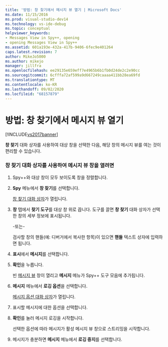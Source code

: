 ```yaml
---
title: '방법: 창 찾기에서 메시지 뷰 열기 | Microsoft Docs'
ms.date: 11/15/2016
ms.prod: visual-studio-dev14
ms.technology: vs-ide-debug
ms.topic: conceptual
helpviewer_keywords:
- Messages View in Spy++, opening
- opening Messages View in Spy++
ms.assetid: 601a193e-432a-417b-9406-6fec9e401264
caps.latest.revision: 7
author: MikeJo5000
ms.author: mikejo
manager: jillfra
ms.openlocfilehash: ee29135e659eff7e4965b6b1fb0d24de2c2e90cc
ms.sourcegitcommit: 6cfffa72af599a9d667249caaaa411bb28ea69fd
ms.translationtype: MT
ms.contentlocale: ko-KR
ms.lasthandoff: 09/02/2020
ms.locfileid: "68157879"
---
```

# <a name="how-to-open-messages-view-from-find-window"></a>방법: 창 찾기에서 메시지 뷰 열기
[!INCLUDE[vs2017banner](../includes/vs2017banner.md)]

**창 찾기** 대화 상자를 사용하여 대상 창을 선택한 다음, 해당 창의 메시지 뷰를 여는 것이 편리할 수 있습니다.  
  
### <a name="to-open-a-messages-view-window-using-the-find-window-dialog-box"></a>창 찾기 대화 상자를 사용하여 메시지 뷰 창을 열려면  
  
1. Spy++와 대상 창이 모두 보이도록 창을 정렬합니다.  
  
2. **Spy** 메뉴에서 **창 찾기**를 선택합니다.  
  
     [창 찾기 대화 상자](../debugger/find-window-dialog-box.md)가 열립니다.  
  
3. **창** 탭에서 **찾기 도구**를 대상 창 위로 끕니다. 도구를 끌면 **창 찾기** 대화 상자가 선택한 창의 세부 정보에 표시됩니다.  
  
     -또는-  
  
     검사할 창의 핸들(예: 디버거에서 복사한 항목)이 있으면 **핸들** 텍스트 상자에 입력하면 됩니다.  
  
4. **표시**에서 **메시지**를 선택합니다.  
  
5. **확인**을 누릅니다.  
  
     빈 [메시지 뷰](../debugger/messages-view.md) 창이 열리고 **메시지** 메뉴가 Spy++ 도구 모음에 추가됩니다.  
  
6. **메시지** 메뉴에서 **로깅 옵션**을 선택합니다.  
  
     [메시지 옵션 대화 상자](../debugger/message-options-dialog-box.md)가 열립니다.  
  
7. 표시할 메시지에 대한 옵션을 선택합니다.  
  
8. **확인**를 눌러 메시지 로깅을 시작합니다.  
  
     선택한 옵션에 따라 메시지가 활성 메시지 뷰 창으로 스트리밍을 시작합니다.  
  
9. 메시지가 충분하면 **메시지** 메뉴에서 **로깅 중지**를 선택합니다.
